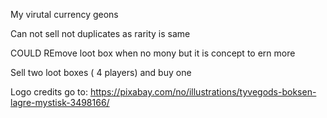 
My virutal currency geons

Can not sell not duplicates as rarity is same

COULD REmove loot box when no mony but it is concept to ern more    

Sell two loot boxes ( 4 players)  and buy one

Logo credits go to:
https://pixabay.com/no/illustrations/tyvegods-boksen-lagre-mystisk-3498166/